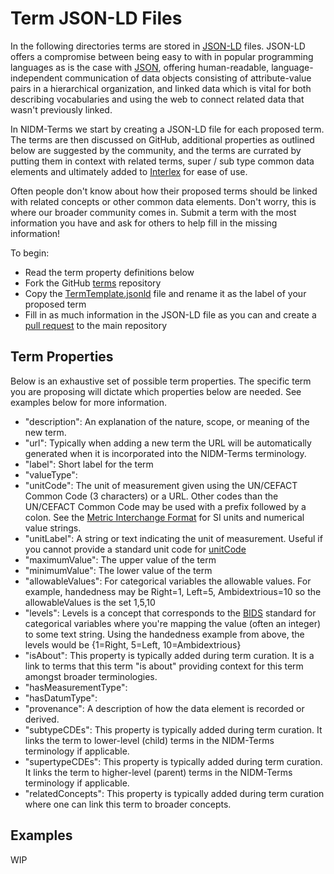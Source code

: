 # Term JSON-LD Files

In the following directories terms are stored in [JSON-LD](https://json-ld.org/spec/latest/json-ld/) files.  JSON-LD offers a compromise between being easy to with in popular programming languages as is the case with [JSON](https://www.w3schools.com/whatis/whatis_json.asp), offering human-readable, language-independent communication of data objects consisting of attribute-value pairs in a hierarchical organization, and linked data which is vital for both describing vocabularies and using the web to connect related data that wasn't previously linked.

In NIDM-Terms we start by creating a JSON-LD file for each proposed term.  The terms are then discussed on GitHub, additional properties as outlined below are suggested by the community, and the terms are currated by putting them in context with related terms, super / sub type common data elements and ultimately added to [Interlex](https://scicrunch.org/nidm-terms) for ease of use.

Often people don't know about how their proposed terms should be linked with related concepts or other common data elements.  Don't worry, this is where our broader community comes in.  Submit a term with the most information you have and ask for others to help fill in the missing information!

To begin:

* Read the term property definitions below
* Fork the GitHub [terms](https://github.com/NIDM-Terms/terms) repository
* Copy the [TermTemplate.jsonld](https://github.com/NIDM-Terms/terms/blob/master/terms/TermTemplate.jsonld) file and rename it as the label of your proposed term
* Fill in as much information in the JSON-LD file as you can and create a [pull request](https://help.github.com/en/github/collaborating-with-issues-and-pull-requests/creating-a-pull-request) to the main repository


## Term Properties

Below is an exhaustive set of possible term properties.  The specific term you are proposing will dictate which properties below are needed.  See examples below for more information.

  * "description": An explanation of the nature, scope, or meaning of the new term.
  * "url": Typically when adding a new term the URL will be automatically generated when it is incorporated into the NIDM-Terms terminology. 
  * "label": Short label for the term
  * "valueType": 
  * "unitCode": The unit of measurement given using the UN/CEFACT Common Code (3 characters) or a URL. Other codes than the UN/CEFACT Common Code may be used with a prefix followed by a colon.  See the [Metric Interchange Format](https://people.csail.mit.edu/jaffer/MIXF/) for SI units and numerical value strings.
  * "unitLabel": A string or text indicating the unit of measurement. Useful if you cannot provide a standard unit code for [unitCode](https://units.unf.edu/) 
  * "maximumValue": The upper value of the term
  * "minimumValue": The lower value of the term
  * "allowableValues": For categorical variables the allowable values.  For example, handedness may be Right=1, Left=5, Ambidextrious=10 so the allowableValues is the set 1,5,10
  * "levels": Levels is a concept that corresponds to the [BIDS](https://bids.neuroimaging.io/) standard for categorical variables where you're mapping the value (often an integer) to some text string.  Using the handedness example from above, the levels would be {1=Right, 5=Left, 10=Ambidextrious}
  * "isAbout": This property is typically added during term curation.  It is a link to terms that this term "is about" providing context for this term amongst broader terminologies.
  * "hasMeasurementType": 
  * "hasDatumType":
  * "provenance": A description of how the data element is recorded or derived.
  * "subtypeCDEs": This property is typically added during term curation.  It links the term to lower-level (child) terms in the NIDM-Terms terminology if applicable.
  * "supertypeCDEs": This property is typically added during term curation.  It links the term to higher-level (parent) terms in the NIDM-Terms terminology if applicable.
  * "relatedConcepts": This property is typically added during term curation where one can link this term to broader concepts.
  

## Examples

WIP